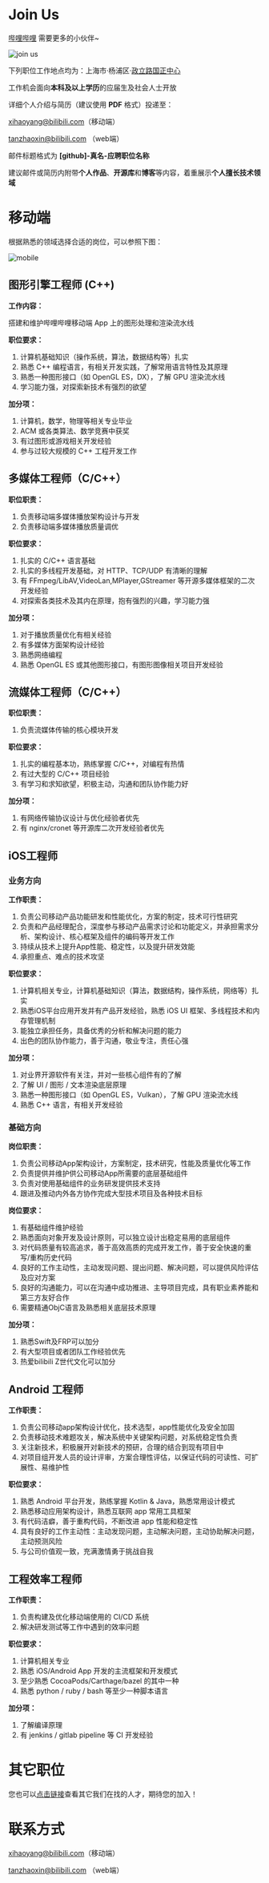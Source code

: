 Join Us
====
[哔哩哔哩](http://www.bilibili.com) 需要更多的小伙伴~

![join us](http://i0.hdslb.com/bfs/app/82512c2d586b2fb39713c34ade92081e3aec8b55.jpg)

下列职位工作地点均为：上海市·杨浦区·[政立路国正中心](https://j.map.baidu.com/41/i30)

工作机会面向**本科及以上学历**的应届生及社会人士开放

详细个人介绍与简历（建议使用 **PDF** 格式）投递至：

[xihaoyang@bilibili.com](mailto:xihaoyang@bilibili.com)（移动端）

[tanzhaoxin@bilibili.com](mailto:tanzhaoxin@bilibili.com) （web端）

邮件标题格式为 **[github]-真名-应聘职位名称**

建议邮件或简历内附带**个人作品**、**开源库**和**博客**等内容，着重展示**个人擅长技术领域**

移动端
====
根据熟悉的领域选择合适的岗位，可以参照下图：

![mobile](http://i0.hdslb.com/bfs/app/19d761719436b52e3b25acccb691de1283c466b1.png)

## 图形引擎工程师 (C++)

**工作内容：**

搭建和维护哔哩哔哩移动端 App 上的图形处理和渲染流水线

**职位要求：**

1. 计算机基础知识（操作系统，算法，数据结构等）扎实
2. 熟悉 C++ 编程语言，有相关开发实践，了解常用语言特性及其原理
3. 熟悉一种图形接口（如 OpenGL ES，DX），了解 GPU 渲染流水线
4. 学习能力强，对探索新技术有强烈的欲望

**加分项：**

1. 计算机，数学，物理等相关专业毕业
2. ACM 或各类算法、数学竞赛中获奖
3. 有过图形或游戏相关开发经验
4. 参与过较大规模的 C++ 工程开发工作

## 多媒体工程师（C/C++）

**职位职责：**

1. 负责移动端多媒体播放架构设计与开发
2. 负责移动端多媒体播放质量调优

**职位要求：**

1. 扎实的 C/C++ 语言基础
2. 扎实的多线程开发基础，对 HTTP、TCP/UDP 有清晰的理解
3. 有 FFmpeg/LibAV,VideoLan,MPlayer,GStreamer 等开源多媒体框架的二次开发经验
4. 对探索各类技术及其内在原理，抱有强烈的兴趣，学习能力强

**加分项：**

1. 对于播放质量优化有相关经验
2. 有多媒体方面架构设计经验
3. 熟悉网络编程
4. 熟悉 OpenGL ES 或其他图形接口，有图形图像相关项目开发经验

## 流媒体工程师（C/C++）

**职位职责：**

1. 负责流媒体传输的核心模块开发

**职位要求：**

1. 扎实的编程基本功，熟练掌握 C/C++，对编程有热情
2. 有过大型的 C/C++ 项目经验
3. 有学习和求知欲望，积极主动，沟通和团队协作能力好

**加分项：**

1. 有网络传输协议设计与优化经验者优先
2. 有 nginx/cronet 等开源库二次开发经验者优先

## iOS工程师

### 业务方向

**工作职责：**

1. 负责公司移动产品功能研发和性能优化，方案的制定，技术可行性研究
2. 负责和产品经理配合，深度参与移动产品需求讨论和功能定义，并承担需求分析、架构设计、核心框架及组件的编码等开发工作
3. 持续从技术上提升App性能、稳定性，以及提升研发效能
4. 承担重点、难点的技术攻坚

**职位要求：**

1. 计算机相关专业，计算机基础知识（算法，数据结构，操作系统，网络等）扎实
2. 熟悉iOS平台应用开发并有产品开发经验，熟悉 iOS UI 框架、多线程技术和内存管理机制
3. 能独立承担任务，具备优秀的分析和解决问题的能力
4. 出色的团队协作能力，善于沟通，敬业专注，责任心强

**加分项：**

1. 对业界开源软件有关注，并对一些核心组件有的了解
2. 了解 UI / 图形 / 文本渲染底层原理
3. 熟悉一种图形接口（如 OpenGL ES，Vulkan），了解 GPU 渲染流水线
4. 熟悉 C++ 语言，有相关开发经验

### 基础方向

**岗位职责：**

1. 负责公司移动App架构设计，方案制定，技术研究，性能及质量优化等工作
2. 负责提供并维护供公司移动App所需要的底层基础组件
3. 负责对使用基础组件的业务研发提供技术支持
4. 跟进及推动内外各方协作完成大型技术项目及各种技术目标

**岗位要求：**

1. 有基础组件维护经验
2. 熟悉面向对象开发及设计原则，可以独立设计出稳定易用的底层组件
3. 对代码质量有较高追求，善于高效高质的完成开发工作，善于安全快速的重写/重构历史代码
4. 良好的工作主动性，主动发现问题、提出问题、解决问题，可以提供风险评估及应对方案
5. 良好的沟通能力，可以在沟通中成功推进、主导项目完成，具有职业素养能和第三方友好合作
6. 需要精通ObjC语言及熟悉相关底层技术原理

**加分项：**

1. 熟悉Swift及FRP可以加分
2. 有大型项目或者团队工作经验优先
3. 热爱bilibili Z世代文化可以加分

## Android 工程师

**工作职责：**

1. 负责公司移动app架构设计优化，技术选型，app性能优化及安全加固
2. 负责移动技术难题攻关，解决系统中关键架构问题，对系统稳定性负责
3. 关注新技术，积极展开对新技术的预研，合理的结合到现有项目中
4. 对项目组开发人员的设计评审，方案合理性评估，以保证代码的可读性、可扩展性、易维护性

**职位要求：**

1. 熟悉 Android 平台开发，熟练掌握 Kotlin & Java，熟悉常用设计模式
2. 熟悉移动应用架构设计，熟悉互联网 app 常用工具框架
3. 有代码洁癖，善于重构代码，不断改进 app 性能和稳定性
4. 具有良好的工作主动性：主动发现问题，主动解决问题，主动协助解决问题，主动预测风险
5. 与公司价值观一致，充满激情勇于挑战自我

## 工程效率工程师

**工作职责：**

1. 负责构建及优化移动端使用的 CI/CD 系统
2. 解决研发测试等工作中遇到的效率问题

**职位要求：**

1. 计算机相关专业
2. 熟悉 iOS/Android App 开发的主流框架和开发模式
3. 至少熟悉 CocoaPods/Carthage/bazel 的其中一种
4. 熟悉 python / ruby / bash 等至少一种脚本语言

**加分项：**

1. 了解编译原理
2. 有 jenkins / gitlab pipeline 等 CI 开发经验


其它职位
====
您也可以[点击链接](https://www.bilibili.com/blackboard/join-list.html)查看其它我们在找的人才，期待您的加入！


联系方式
====
[xihaoyang@bilibili.com](mailto:xihaoyang@bilibili.com)（移动端）

[tanzhaoxin@bilibili.com](mailto:tanzhaoxin@bilibili.com) （web端）

